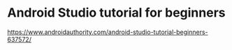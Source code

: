 # Android Studio tutorial for beginners
https://www.androidauthority.com/android-studio-tutorial-beginners-637572/
